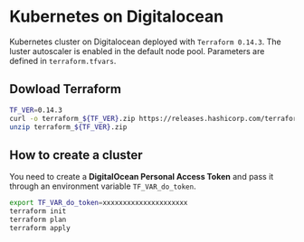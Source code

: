 # Kubernetes on Digitalocean

Kubernetes cluster on Digitalocean deployed with `Terraform 0.14.3`. The luster autoscaler is
enabled in the default node pool. Parameters are defined in `terraform.tfvars`.

## Dowload Terraform

```bash
TF_VER=0.14.3
curl -o terraform_${TF_VER}.zip https://releases.hashicorp.com/terraform/${TF_VER}/terraform_${TF_VER}_linux_amd64.zip
unzip terraform_${TF_VER}.zip
```

## How to create a cluster

You need to create a **DigitalOcean Personal Access Token** and pass it through an environment variable
`TF_VAR_do_token`.

```bash
export TF_VAR_do_token=xxxxxxxxxxxxxxxxxxxxx
terraform init
terraform plan
terraform apply
```

